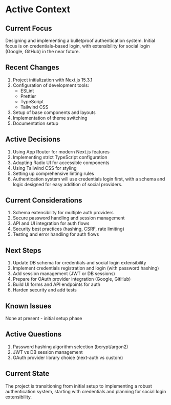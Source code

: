 # Active Context

## Current Focus

Designing and implementing a bulletproof authentication system. Initial focus is on credentials-based login, with extensibility for social login (Google, GitHub) in the near future.

## Recent Changes

1. Project initialization with Next.js 15.3.1
2. Configuration of development tools:
   - ESLint
   - Prettier
   - TypeScript
   - Tailwind CSS
3. Setup of base components and layouts
4. Implementation of theme switching
5. Documentation setup

## Active Decisions

1. Using App Router for modern Next.js features
2. Implementing strict TypeScript configuration
3. Adopting Radix UI for accessible components
4. Using Tailwind CSS for styling
5. Setting up comprehensive linting rules
6. Authentication system will use credentials login first, with a schema and logic designed for easy addition of social providers.

## Current Considerations

1. Schema extensibility for multiple auth providers
2. Secure password handling and session management
3. API and UI integration for auth flows
4. Security best practices (hashing, CSRF, rate limiting)
5. Testing and error handling for auth flows

## Next Steps

1. Update DB schema for credentials and social login extensibility
2. Implement credentials registration and login (with password hashing)
3. Add session management (JWT or DB sessions)
4. Prepare for OAuth provider integration (Google, GitHub)
5. Build UI forms and API endpoints for auth
6. Harden security and add tests

## Known Issues

None at present - initial setup phase

## Active Questions

1. Password hashing algorithm selection (bcrypt/argon2)
2. JWT vs DB session management
3. OAuth provider library choice (next-auth vs custom)

## Current State

The project is transitioning from initial setup to implementing a robust authentication system, starting with credentials and planning for social login extensibility.
